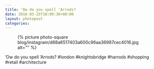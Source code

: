 ```yaml
---
title: ’Ow do you spell ’Arrods?
date: 2016-03-25T10:09:36+00:00
layout: photopost
categories:
---
```


<figure class="photo photo--square">
  {% picture photo-square blog/instagram/d68a6517403a600c96aa36987cec4016.jpg alt="" %}
</figure>

’Ow do you spell ’Arrods?
#london #knightsbridge #harrods #shopping #retail #architecture
